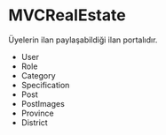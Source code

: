 # MVCRealEstate

Üyelerin ilan paylaşabildiği ilan portalıdır.

- User
- Role
- Category
- Specification
- Post
- PostImages
- Province
- District